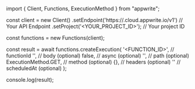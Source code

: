 import { Client, Functions, ExecutionMethod } from "appwrite";

const client = new Client()
    .setEndpoint('https://<REGION>.cloud.appwrite.io/v1') // Your API Endpoint
    .setProject('<YOUR_PROJECT_ID>'); // Your project ID

const functions = new Functions(client);

const result = await functions.createExecution(
    '<FUNCTION_ID>', // functionId
    '<BODY>', // body (optional)
    false, // async (optional)
    '<PATH>', // path (optional)
    ExecutionMethod.GET, // method (optional)
    {}, // headers (optional)
    '' // scheduledAt (optional)
);

console.log(result);
